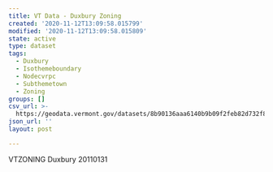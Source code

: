```yaml
---
title: VT Data - Duxbury Zoning
created: '2020-11-12T13:09:58.015799'
modified: '2020-11-12T13:09:58.015809'
state: active
type: dataset
tags:
  - Duxbury
  - Isothemeboundary
  - Nodecvrpc
  - Subthemetown
  - Zoning
groups: []
csv_url: >-
  https://geodata.vermont.gov/datasets/8b90136aaa6140b9b09f2feb82d732f8_0.csv?outSR=%7B%22latestWkid%22%3A3857%2C%22wkid%22%3A102100%7D
json_url: ''
layout: post

---
```

VTZONING Duxbury 20110131
